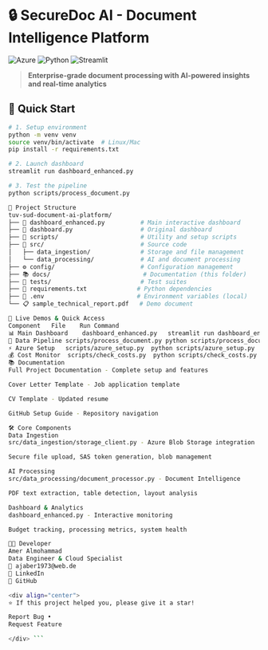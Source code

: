 # 🔒 SecureDoc AI - Document Intelligence Platform

![Azure](https://img.shields.io/badge/Azure-Cloud%20Platform-0078D4?logo=microsoft-azure)
![Python](https://img.shields.io/badge/Python-3.9%2B-3776AB?logo=python)
![Streamlit](https://img.shields.io/badge/Streamlit-Dashboard-FF4B4B?logo=streamlit)

> **Enterprise-grade document processing with AI-powered insights and real-time analytics**

## 🎯 Quick Start

```bash
# 1. Setup environment
python -m venv venv
source venv/bin/activate  # Linux/Mac
pip install -r requirements.txt

# 2. Launch dashboard
streamlit run dashboard_enhanced.py

# 3. Test the pipeline
python scripts/process_document.py

📁 Project Structure
tuv-sud-document-ai-platform/
├── 🎨 dashboard_enhanced.py          # Main interactive dashboard
├── 🎨 dashboard.py                   # Original dashboard
├── 🔧 scripts/                       # Utility and setup scripts
├── 💾 src/                           # Source code
│   ├── data_ingestion/              # Storage and file management
│   └── data_processing/             # AI and document processing
├── ⚙️ config/                        # Configuration management
├── 📚 docs/                          # Documentation (this folder)
├── 🧪 tests/                         # Test suites
├── 📄 requirements.txt              # Python dependencies
├── 🔐 .env                          # Environment variables (local)
└── 📋 sample_technical_report.pdf   # Demo document

🚀 Live Demos & Quick Access
Component	File	Run Command
📊 Main Dashboard	dashboard_enhanced.py	streamlit run dashboard_enhanced.py
🔧 Data Pipeline	scripts/process_document.py	python scripts/process_document.py
⚡ Azure Setup	scripts/azure_setup.py	python scripts/azure_setup.py
💰 Cost Monitor	scripts/check_costs.py	python scripts/check_costs.py
📚 Documentation
Full Project Documentation - Complete setup and features

Cover Letter Template - Job application template

CV Template - Updated resume

GitHub Setup Guide - Repository navigation

🛠️ Core Components
Data Ingestion
src/data_ingestion/storage_client.py - Azure Blob Storage integration

Secure file upload, SAS token generation, blob management

AI Processing
src/data_processing/document_processor.py - Document Intelligence

PDF text extraction, table detection, layout analysis

Dashboard & Analytics
dashboard_enhanced.py - Interactive monitoring

Budget tracking, processing metrics, system health

👨‍💻 Developer
Amer Almohammad
Data Engineer & Cloud Specialist
📧 ajaber1973@web.de
🔗 LinkedIn
🐙 GitHub

<div align="center">
⭐ If this project helped you, please give it a star!

Report Bug •
Request Feature

</div> ```